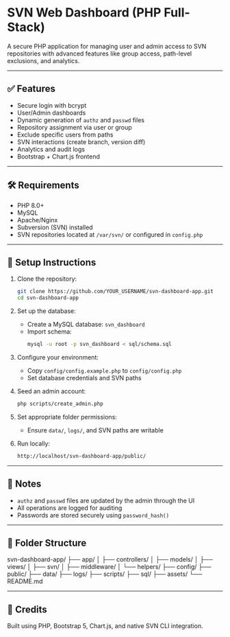# SVN Web Dashboard (PHP Full-Stack)

A secure PHP application for managing user and admin access to SVN repositories with advanced features like group access, path-level exclusions, and analytics.

---

## ✅ Features

- Secure login with bcrypt
- User/Admin dashboards
- Dynamic generation of `authz` and `passwd` files
- Repository assignment via user or group
- Exclude specific users from paths
- SVN interactions (create branch, version diff)
- Analytics and audit logs
- Bootstrap + Chart.js frontend

---

## 🛠 Requirements

- PHP 8.0+
- MySQL
- Apache/Nginx
- Subversion (SVN) installed
- SVN repositories located at `/var/svn/` or configured in `config.php`

---

## 🚀 Setup Instructions

1. Clone the repository:
    ```bash
    git clone https://github.com/YOUR_USERNAME/svn-dashboard-app.git
    cd svn-dashboard-app
    ```

2. Set up the database:
    - Create a MySQL database: `svn_dashboard`
    - Import schema:
      ```bash
      mysql -u root -p svn_dashboard < sql/schema.sql
      ```

3. Configure your environment:
    - Copy `config/config.example.php` to `config/config.php`
    - Set database credentials and SVN paths

4. Seed an admin account:
    ```bash
    php scripts/create_admin.php
    ```

5. Set appropriate folder permissions:
    - Ensure `data/`, `logs/`, and SVN paths are writable

6. Run locally:
    ```bash
    http://localhost/svn-dashboard-app/public/
    ```

---

## 🔐 Notes

- `authz` and `passwd` files are updated by the admin through the UI
- All operations are logged for auditing
- Passwords are stored securely using `password_hash()`

---

## 📂 Folder Structure


svn-dashboard-app/
├── app/
│ ├── controllers/
│ ├── models/
│ ├── views/
│ ├── svn/
│ ├── middleware/
│ └── helpers/
├── config/
├── public/
├── data/
├── logs/
├── scripts/
├── sql/
├── assets/
└── README.md


---

## 🙌 Credits

Built using PHP, Bootstrap 5, Chart.js, and native SVN CLI integration.
